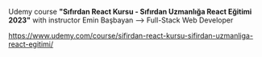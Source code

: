 Udemy course **"Sıfırdan React Kursu - Sıfırdan Uzmanlığa React Eğitimi 2023"**
with instructor Emin Başbayan --> Full-Stack Web Developer

https://www.udemy.com/course/sifirdan-react-kursu-sifirdan-uzmanliga-react-egitimi/
